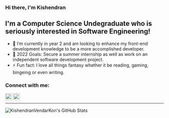 ### Hi there, I'm Kishendran

## I'm a Computer Science Undegraduate who is seriously interested in Software Engineering!

- 🌱 I’m currently in year 2 and am looking to enhance my front-end development knowledge to be a more accomplished developer.
- 🥅 2022 Goals: Secure a summer internship as well as work on an independent software development project.
- ⚡ Fun fact: I love all things fantasy whether it be reading, gaming, bingeing or even writing.

### Connect with me:

[<img align="left" alt="codeSTACKr | LinkedIn" width="22px" src="https://cdn.jsdelivr.net/npm/simple-icons@v3/icons/linkedin.svg" />][linkedin]
[<img align="left" alt="codeSTACKr | Gmail" width="22px" src="https://cdn.jsdelivr.net/npm/simple-icons@v3/icons/gmail.svg" />][gmail]

<br />

---

<img align="left" alt="KishendranVendarKon's GitHub Stats" src="https://github-readme-stats.vercel.app/api?username=KishendranVendarKon&show_icons=true&hide_border=true" />

[linkedin]: www.linkedin.com/in/kishendran-vendar-kon-70a587220
[gmail]: kishen.vendarkon@gmail.com
